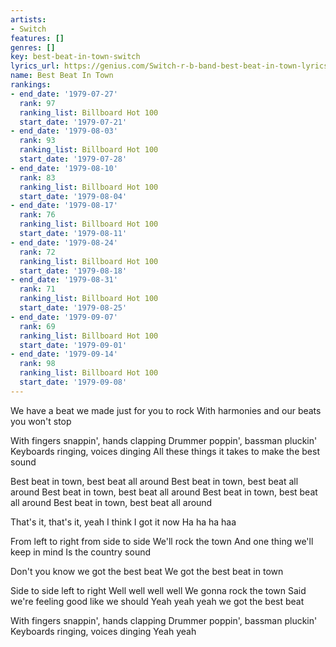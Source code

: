 ```yaml
---
artists:
- Switch
features: []
genres: []
key: best-beat-in-town-switch
lyrics_url: https://genius.com/Switch-r-b-band-best-beat-in-town-lyrics
name: Best Beat In Town
rankings:
- end_date: '1979-07-27'
  rank: 97
  ranking_list: Billboard Hot 100
  start_date: '1979-07-21'
- end_date: '1979-08-03'
  rank: 93
  ranking_list: Billboard Hot 100
  start_date: '1979-07-28'
- end_date: '1979-08-10'
  rank: 83
  ranking_list: Billboard Hot 100
  start_date: '1979-08-04'
- end_date: '1979-08-17'
  rank: 76
  ranking_list: Billboard Hot 100
  start_date: '1979-08-11'
- end_date: '1979-08-24'
  rank: 72
  ranking_list: Billboard Hot 100
  start_date: '1979-08-18'
- end_date: '1979-08-31'
  rank: 71
  ranking_list: Billboard Hot 100
  start_date: '1979-08-25'
- end_date: '1979-09-07'
  rank: 69
  ranking_list: Billboard Hot 100
  start_date: '1979-09-01'
- end_date: '1979-09-14'
  rank: 98
  ranking_list: Billboard Hot 100
  start_date: '1979-09-08'
---
```

We have a beat we made just for you to rock
With harmonies and our beats you won't stop


With fingers snappin', hands clapping
Drummer poppin', bassman pluckin'
Keyboards ringing, voices dinging
All these things it takes to make the best sound


Best beat in town, best beat all around
Best beat in town, best beat all around
Best beat in town, best beat all around
Best beat in town, best beat all around
Best beat in town, best beat all around

That's it, that's it, yeah
I think I got it now
Ha ha ha haa


From left to right from side to side
We'll rock the town
And one thing we'll keep in mind
Is the country sound





Don't you know we got the best beat
We got the best beat in town

Side to side left to right
Well well well well
We gonna rock the town
Said we're feeling good like we should
Yeah yeah yeah we got the best beat





With fingers snappin', hands clapping
Drummer poppin', bassman pluckin'
Keyboards ringing, voices dinging
Yeah yeah
